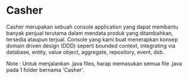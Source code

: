 # Casher
Casher merupakan sebuah console application yang dapat membantu banyak penjual terutama dalam mendata produk yang ditambahkan, tersedia ataupun terjual. Console yang kami buat menerapkan konsep domain driven design (DDD) seperti bounded context, integrating via database, entity, value object, aggregate, repository, event, dsb.

Note : Untuk menjalankan .java files, harap memasukan semua file .java pada 1 folder bernama 'Casher'.
